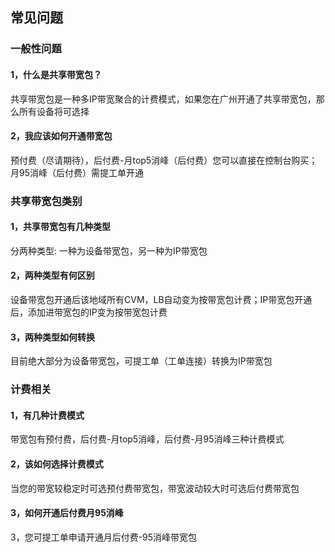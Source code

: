 ## 常见问题
### 一般性问题
#### 1，什么是共享带宽包？
共享带宽包是一种多IP带宽聚合的计费模式，如果您在广州开通了共享带宽包，那么所有设备将可选择
#### 2，我应该如何开通带宽包
预付费（尽请期待），后付费-月top5消峰（后付费）您可以直接在控制台购买；月95消峰（后付费）需提工单开通
### 共享带宽包类别
#### 1，共享带宽包有几种类型
分两种类型: 一种为设备带宽包，另一种为IP带宽包
#### 2，两种类型有何区别
设备带宽包开通后该地域所有CVM，LB自动变为按带宽包计费；IP带宽包开通后，添加进带宽包的IP变为按带宽包计费
#### 3，两种类型如何转换
目前绝大部分为设备带宽包，可提工单（工单连接）转换为IP带宽包
### 计费相关
#### 1，有几种计费模式
带宽包有预付费，后付费-月top5消峰，后付费-月95消峰三种计费模式
#### 2，该如何选择计费模式
当您的带宽较稳定时可选预付费带宽包，带宽波动较大时可选后付费带宽包
#### 3，如何开通后付费月95消峰
3，您可提工单申请开通月后付费-95消峰带宽包
